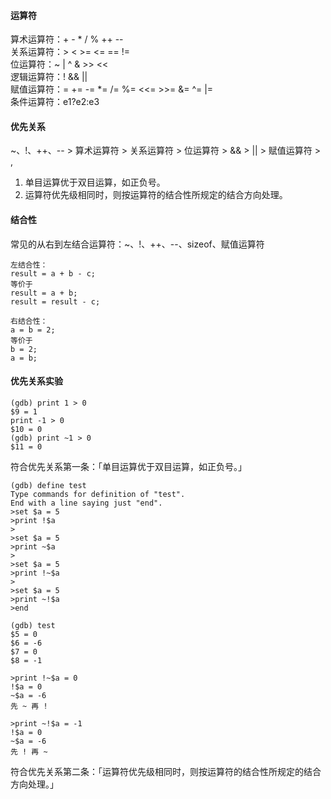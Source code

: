 #### 运算符                                                                                                                                                                                                                                                                                                                                                                                                                                                                                    
算术运算符：+ - * / % ++ --                                                                                                                                                                                                                                                                                                                                                                                                                                                                                    
关系运算符：> < >= <= == !=                                                                                                                                                                                                                                                                                                                                                                                                                                                                                    
位运算符：~ | ^ & >> <<                                                                                                                                                                                                                                                                                                                                                                                                                                                                                    
逻辑运算符：! && ||                                                                                                                                                                                                                                                                                                                                                                                                                                                                                    
赋值运算符：= += -= *= /= %= <<= >>= &= ^= |=                                                                                                                                                                                                                                                                                                                                                                                                                                                                                    
条件运算符：e1?e2:e3                                                                                                                                                                                                                                                                                                                                                                                                                                                                                    
                                                                                                                                                                                                                                                                                                                                                                                                                                                                                    
#### 优先关系                                                                                                                                                                                                                                                                                                                                                                                                                                                                                    
~、!、++、-- > 算术运算符 > 关系运算符 > 位运算符 > && > || > 赋值运算符 > ,                                                                                                                                                                                                                                                                                                                                                                                                                                                                                    
1. 单目运算优于双目运算，如正负号。                                                                                                                                                                                                                                                                                                                                                                                                                                                                                    
2. 运算符优先级相同时，则按运算符的结合性所规定的结合方向处理。                                                                                                                                                                                                                                                                                                                                                                                                                                                                                    
                                                                                                                                                                                                                                                                                                                                                                                                                                                                                    
#### 结合性                                                                                                                                                                                                                                                                                                                                                                                                                                                                                    
常见的从右到左结合运算符：~、!、++、--、sizeof、赋值运算符                                                                                                                                                                                                                                                                                                                                                                                                                                                                                    
```                                                                                                                                                                                                                                                                                                                                                                                                                                                                                    
左结合性：                                                                                                                                                                                                                                                                                                                                                                                                                                                                                    
result = a + b - c;                                                                                                                                                                                                                                                                                                                                                                                                                                                                                    
等价于                                                                                                                                                                                                                                                                                                                                                                                                                                                                                    
result = a + b;                                                                                                                                                                                                                                                                                                                                                                                                                                                                                    
result = result - c;                                                                                                                                                                                                                                                                                                                                                                                                                                                                                    
                                                                                                                                                                                                                                                                                                                                                                                                                                                                                    
右结合性：                                                                                                                                                                                                                                                                                                                                                                                                                                                                                    
a = b = 2;                                                                                                                                                                                                                                                                                                                                                                                                                                                                                    
等价于                                                                                                                                                                                                                                                                                                                                                                                                                                                                                    
b = 2;                                                                                                                                                                                                                                                                                                                                                                                                                                                                                    
a = b;                                                                                                                                                                                                                                                                                                                                                                                                                                                                                    
```                                                                                                                                                                                                                                                                                                                                                                                                                                                                                    
#### 优先关系实验                                                                                                                                                                                                                                                                                                                                                                                                                                                                                    
```                                                                                                                                                                                                                                                                                                                                                                                                                                                                                    
(gdb) print 1 > 0                                                                                                                                                                                                                                                                                                                                                                                                                                                                                    
$9 = 1                                                                                                                                                                                                                                                                                                                                                                                                                                                                                    
print -1 > 0                                                                                                                                                                                                                                                                                                                                                                                                                                                                                    
$10 = 0                                                                                                                                                                                                                                                                                                                                                                                                                                                                                    
(gdb) print ~1 > 0                                                                                                                                                                                                                                                                                                                                                                                                                                                                                    
$11 = 0                                                                                                                                                                                                                                                                                                                                                                                                                                                                                    
```                                                                                                                                                                                                                                                                                                                                                                                                                                                                                    
符合优先关系第一条：「单目运算优于双目运算，如正负号。」                                                                                                                                                                                                                                                                                                                                                                                                                                                                                    
```                                                                                                                                                                                                                                                                                                                                                                                                                                                                                    
(gdb) define test                                                                                                                                                                                                                                                                                                                                                                                                                                                                                    
Type commands for definition of "test".                                                                                                                                                                                                                                                                                                                                                                                                                                                                                    
End with a line saying just "end".                                                                                                                                                                                                                                                                                                                                                                                                                                                                                    
>set $a = 5                                                                                                                                                                                                                                                                                                                                                                                                                                                                                    
>print !$a                                                                                                                                                                                                                                                                                                                                                                                                                                                                                    
>                                                                                                                                                                                                                                                                                                                                                                                                                                                                                    
>set $a = 5                                                                                                                                                                                                                                                                                                                                                                                                                                                                                    
>print ~$a                                                                                                                                                                                                                                                                                                                                                                                                                                                                                    
>                                                                                                                                                                                                                                                                                                                                                                                                                                                                                    
>set $a = 5                                                                                                                                                                                                                                                                                                                                                                                                                                                                                    
>print !~$a                                                                                                                                                                                                                                                                                                                                                                                                                                                                                    
>                                                                                                                                                                                                                                                                                                                                                                                                                                                                                    
>set $a = 5                                                                                                                                                                                                                                                                                                                                                                                                                                                                                    
>print ~!$a                                                                                                                                                                                                                                                                                                                                                                                                                                                                                    
>end                                                                                                                                                                                                                                                                                                                                                                                                                                                                                    
                                                                                                                                                                                                                                                                                                                                                                                                                                                                                    
(gdb) test                                                                                                                                                                                                                                                                                                                                                                                                                                                                                    
$5 = 0                                                                                                                                                                                                                                                                                                                                                                                                                                                                                    
$6 = -6                                                                                                                                                                                                                                                                                                                                                                                                                                                                                    
$7 = 0                                                                                                                                                                                                                                                                                                                                                                                                                                                                                    
$8 = -1                                                                                                                                                                                                                                                                                                                                                                                                                                                                                    
                                                                                                                                                                                                                                                                                                                                                                                                                                                                                    
>print !~$a = 0                                                                                                                                                                                                                                                                                                                                                                                                                                                                                    
!$a = 0                                                                                                                                                                                                                                                                                                                                                                                                                                                                                    
~$a = -6                                                                                                                                                                                                                                                                                                                                                                                                                                                                                    
先 ~ 再 !                                                                                                                                                                                                                                                                                                                                                                                                                                                                                    
                                                                                                                                                                                                                                                                                                                                                                                                                                                                                    
>print ~!$a = -1                                                                                                                                                                                                                                                                                                                                                                                                                                                                                    
!$a = 0                                                                                                                                                                                                                                                                                                                                                                                                                                                                                    
~$a = -6                                                                                                                                                                                                                                                                                                                                                                                                                                                                                    
先 ! 再 ~                                                                                                                                                                                                                                                                                                                                                                                                                                                                                    
```                                                                                                                                                                                                                                                                                                                                                                                                                                                                                    
符合优先关系第二条：「运算符优先级相同时，则按运算符的结合性所规定的结合方向处理。」                                                                                                                                                                                                                                                                                                                                                                                                                                                                                    